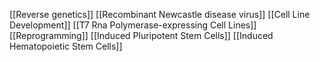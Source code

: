 [[Reverse genetics]]
[[Recombinant Newcastle disease virus]]
[[Cell Line Development]]
[[T7 Rna Polymerase-expressing Cell Lines]]
[[Reprogramming]]
[[Induced Pluripotent Stem Cells]]
[[Induced Hematopoietic Stem Cells]]
